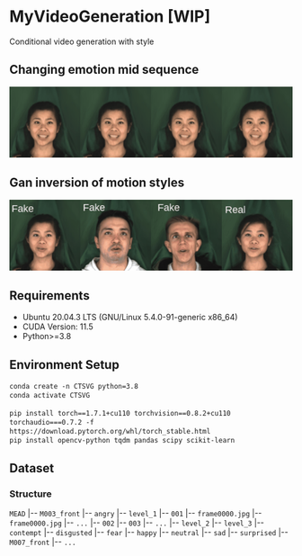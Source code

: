 # MyVideoGeneration [WIP]
Conditional video generation with style

## Changing emotion mid sequence

![alt text](./anim/emotion_chain.gif)

## Gan inversion of motion styles

![alt text](./anim/fake_projected.gif)

## Requirements
- Ubuntu 20.04.3 LTS (GNU/Linux 5.4.0-91-generic x86_64)
- CUDA Version: 11.5
- Python>=3.8

## Environment Setup

```
conda create -n CTSVG python=3.8
conda activate CTSVG

pip install torch==1.7.1+cu110 torchvision==0.8.2+cu110 torchaudio===0.7.2 -f https://download.pytorch.org/whl/torch_stable.html
pip install opencv-python tqdm pandas scipy scikit-learn
```

## Dataset

### Structure
`MEAD`
|-- `M003_front`
    |-- `angry`
        |-- `level_1`
            |-- `001`
                |-- `frame0000.jpg`
                |-- `frame0000.jpg`
                |-- `...`
            |-- `002`
            |-- `003`
            |-- `...`
        |-- `level_2`
        |-- `level_3`
    |-- `contempt`
    |-- `disgusted`
    |-- `fear`
    |-- `happy`
    |-- `neutral`
    |-- `sad`
    |-- `surprised`
 |-- `M007_front`
 |-- `...`


